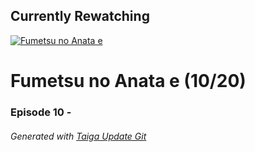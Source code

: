 ﻿
## Currently Rewatching

[![Fumetsu no Anata e](https://s4.anilist.co/file/anilistcdn/media/anime/cover/medium/bx114535-y3NnjexcqKG1.jpg)](https://anilist.co/anime/114535)

# Fumetsu no Anata e (10/20)

### Episode 10 - 

###### *Generated with [Taiga Update Git](https://github.com/nike4613/taiga-update-git)*